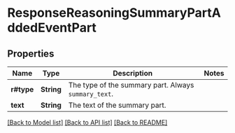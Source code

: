# ResponseReasoningSummaryPartAddedEventPart

## Properties

Name | Type | Description | Notes
------------ | ------------- | ------------- | -------------
**r#type** | **String** | The type of the summary part. Always `summary_text`. | 
**text** | **String** | The text of the summary part. | 

[[Back to Model list]](../README.md#documentation-for-models) [[Back to API list]](../README.md#documentation-for-api-endpoints) [[Back to README]](../README.md)


